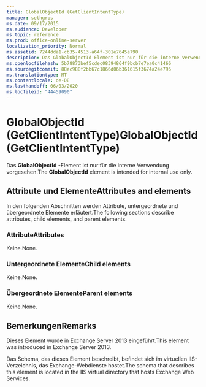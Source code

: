 ```yaml
---
title: GlobalObjectId (GetClientIntentType)
manager: sethgros
ms.date: 09/17/2015
ms.audience: Developer
ms.topic: reference
ms.prod: office-online-server
localization_priority: Normal
ms.assetid: 7244dda1-cb35-4513-a64f-301e7645e790
description: Das GlobalObjectId-Element ist nur für die interne Verwendung vorgesehen.
ms.openlocfilehash: 5b78873bef5cdec08394864f9bcb7e7ea0c41466
ms.sourcegitcommit: 88ec988f2bb67c1866d06b361615f3674a24e795
ms.translationtype: MT
ms.contentlocale: de-DE
ms.lasthandoff: 06/03/2020
ms.locfileid: "44459090"
---
```

# <a name="globalobjectid-getclientintenttype"></a><span data-ttu-id="afb81-103">GlobalObjectId (GetClientIntentType)</span><span class="sxs-lookup"><span data-stu-id="afb81-103">GlobalObjectId (GetClientIntentType)</span></span>

<span data-ttu-id="afb81-104">Das **GlobalObjectId** -Element ist nur für die interne Verwendung vorgesehen.</span><span class="sxs-lookup"><span data-stu-id="afb81-104">The **GlobalObjectId** element is intended for internal use only.</span></span> 

## <a name="attributes-and-elements"></a><span data-ttu-id="afb81-105">Attribute und Elemente</span><span class="sxs-lookup"><span data-stu-id="afb81-105">Attributes and elements</span></span>

<span data-ttu-id="afb81-106">In den folgenden Abschnitten werden Attribute, untergeordnete und übergeordnete Elemente erläutert.</span><span class="sxs-lookup"><span data-stu-id="afb81-106">The following sections describe attributes, child elements, and parent elements.</span></span>
  
### <a name="attributes"></a><span data-ttu-id="afb81-107">Attribute</span><span class="sxs-lookup"><span data-stu-id="afb81-107">Attributes</span></span>

<span data-ttu-id="afb81-108">Keine.</span><span class="sxs-lookup"><span data-stu-id="afb81-108">None.</span></span>
  
### <a name="child-elements"></a><span data-ttu-id="afb81-109">Untergeordnete Elemente</span><span class="sxs-lookup"><span data-stu-id="afb81-109">Child elements</span></span>

<span data-ttu-id="afb81-110">Keine.</span><span class="sxs-lookup"><span data-stu-id="afb81-110">None.</span></span>
  
### <a name="parent-elements"></a><span data-ttu-id="afb81-111">Übergeordnete Elemente</span><span class="sxs-lookup"><span data-stu-id="afb81-111">Parent elements</span></span>

<span data-ttu-id="afb81-112">Keine.</span><span class="sxs-lookup"><span data-stu-id="afb81-112">None.</span></span>
  
## <a name="remarks"></a><span data-ttu-id="afb81-113">Bemerkungen</span><span class="sxs-lookup"><span data-stu-id="afb81-113">Remarks</span></span>

<span data-ttu-id="afb81-114">Dieses Element wurde in Exchange Server 2013 eingeführt.</span><span class="sxs-lookup"><span data-stu-id="afb81-114">This element was introduced in Exchange Server 2013.</span></span>
  
<span data-ttu-id="afb81-115">Das Schema, das dieses Element beschreibt, befindet sich im virtuellen IIS-Verzeichnis, das Exchange-Webdienste hostet.</span><span class="sxs-lookup"><span data-stu-id="afb81-115">The schema that describes this element is located in the IIS virtual directory that hosts Exchange Web Services.</span></span>
  

